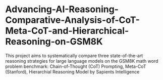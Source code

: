 # Advancing-AI-Reasoning-Comparative-Analysis-of-CoT-Meta-CoT-and-Hierarchical-Reasoning-on-GSM8K
This project aims to systematically compare three state-of-the-art reasoning strategies for large language models on the GSM8K math word problem benchmark: Chain-of-Thought (CoT) Prompting, Meta-CoT (Stanford), Hierarchial Reasoning Model by Sapients Intelligence
